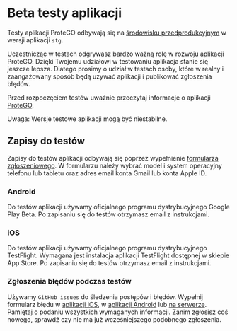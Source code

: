 # Beta testy aplikacji

Testy aplikacji ProteGO odbywają się na [środowisku przedprodukcyjnym](https://github.com/ProteGO-app/specs/blob/testy_alfa_stag/specs/app_versions.md) w wersji aplikacji `stg`.

Uczestnicząc w testach odgrywasz bardzo ważną rolę w rozwoju aplikacji ProteGO. Dzięki Twojemu udziałowi w testowaniu aplikacja stanie się jeszcze lepsza. Dlatego prosimy o udział w testach osoby, które w realny i zaangażowany sposób będą używać aplikacji i publikować zgłoszenia błędów.

Przed rozpoczęciem testów uważnie przeczytaj informacje o aplikacji [ProteGO](https://github.com/ProteGO-app/specs/blob/master/README.md).

Uwaga: Wersje testowe aplikacji mogą być niestabilne.

## Zapisy do testów

Zapisy do testów aplikacji odbywają się poprzez wypełnienie [formularza zgłoszeniowego](https://forms.gle/ZUnGwQiBxRV4fKjt5).
W formularzu należy wybrać model i system operacyjny telefonu lub tabletu oraz adres email konta Gmail lub konta Apple ID. 

### Android

Do testów aplikacji używamy oficjalnego programu dystrybucyjnego Google Play Beta. Po zapisaniu się do testów otrzymasz email z instrukcjami.

### iOS

Do testów aplikacji używamy oficjalnego  programu dystrybucyjnego TestFlight. Wymagana jest instalacja aplikacji TestFlight dostępnej w sklepie App Store. Po zapisaniu się do testów otrzymasz email z instrukcjami.

### Zgłoszenia błędów podczas testów

Używamy `GitHub issues` do śledzenia postępów i błędów. Wypełnij formularz błędu w [aplikacji iOS](https://github.com/anna-app/ios/issues/new?assignees=&labels=&template=bug_report.md&title=), w [aplikacji Android](https://github.com/anna-app/android/issues/new?assignees=&labels=&template=bug_report.md&title=) lub [na serwerze](https://github.com/anna-app/backend/issues/new?assignees=&labels=&template=bug_report.md&title=). Pamiętaj o podaniu wszystkich wymaganych informacji. Zanim zgłosisz coś nowego, sprawdź czy nie ma już wcześniejszego podobnego zgłoszenia.
